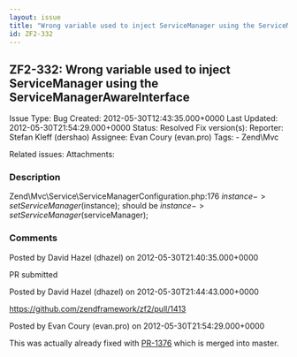 ```yaml
---
layout: issue
title: "Wrong variable used to inject ServiceManager using the ServiceManagerAwareInterface"
id: ZF2-332
---
```


ZF2-332: Wrong variable used to inject ServiceManager using the ServiceManagerAwareInterface
--------------------------------------------------------------------------------------------

 Issue Type: Bug Created: 2012-05-30T12:43:35.000+0000 Last Updated: 2012-05-30T21:54:29.000+0000 Status: Resolved Fix version(s): 
 Reporter:  Stefan Kleff (dershao)  Assignee:  Evan Coury (evan.pro)  Tags: - Zend\\Mvc
 
 Related issues: 
 Attachments: 
### Description

Zend\\Mvc\\Service\\ServiceManagerConfiguration.php:176 $instance->setServiceManager($instance); should be $instance->setServiceManager($serviceManager);

 

 

### Comments

Posted by David Hazel (dhazel) on 2012-05-30T21:40:35.000+0000

PR submitted

 

 

Posted by David Hazel (dhazel) on 2012-05-30T21:44:43.000+0000

<https://github.com/zendframework/zf2/pull/1413>

 

 

Posted by Evan Coury (evan.pro) on 2012-05-30T21:54:29.000+0000

This was actually already fixed with [PR-1376](https://github.com/zendframework/zf2/pull/1376/files#diff-1) which is merged into master.

 

 
